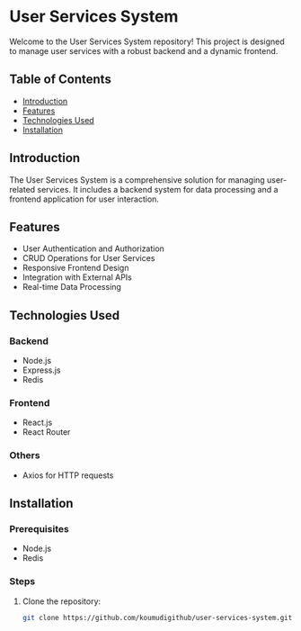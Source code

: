 # User Services System

Welcome to the User Services System repository! This project is designed to manage user services with a robust backend and a dynamic frontend.

## Table of Contents

- [Introduction](#introduction)
- [Features](#features)
- [Technologies Used](#technologies-used)
- [Installation](#installation)

## Introduction

The User Services System is a comprehensive solution for managing user-related services. It includes a backend system for data processing and a frontend application for user interaction.

## Features

- User Authentication and Authorization
- CRUD Operations for User Services
- Responsive Frontend Design
- Integration with External APIs
- Real-time Data Processing

## Technologies Used

### Backend

- Node.js
- Express.js
- Redis

### Frontend

- React.js
- React Router

### Others

- Axios for HTTP requests

## Installation

### Prerequisites

- Node.js
- Redis

### Steps

1. Clone the repository:
   ```sh
   git clone https://github.com/koumudigithub/user-services-system.git
